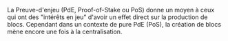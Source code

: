 La Preuve-d'enjeu (PdE, Proof-of-Stake ou PoS) donne un moyen à ceux qui ont des "intérêts en jeu" d'avoir un effet direct sur la production de blocs. Cependant dans un contexte de pure PdE (PoS), la création de blocs mène encore une fois à la centralisation.
